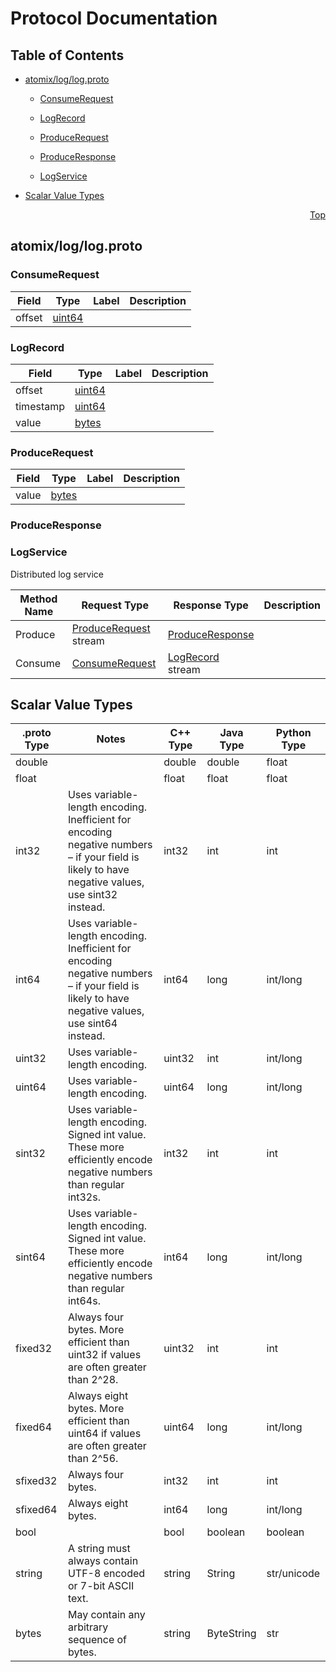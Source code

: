 # Protocol Documentation
<a name="top"></a>

## Table of Contents

- [atomix/log/log.proto](#atomix/log/log.proto)
    - [ConsumeRequest](#atomix.log.ConsumeRequest)
    - [LogRecord](#atomix.log.LogRecord)
    - [ProduceRequest](#atomix.log.ProduceRequest)
    - [ProduceResponse](#atomix.log.ProduceResponse)
  
  
  
    - [LogService](#atomix.log.LogService)
  

- [Scalar Value Types](#scalar-value-types)



<a name="atomix/log/log.proto"></a>
<p align="right"><a href="#top">Top</a></p>

## atomix/log/log.proto



<a name="atomix.log.ConsumeRequest"></a>

### ConsumeRequest



| Field | Type | Label | Description |
| ----- | ---- | ----- | ----------- |
| offset | [uint64](#uint64) |  |  |






<a name="atomix.log.LogRecord"></a>

### LogRecord



| Field | Type | Label | Description |
| ----- | ---- | ----- | ----------- |
| offset | [uint64](#uint64) |  |  |
| timestamp | [uint64](#uint64) |  |  |
| value | [bytes](#bytes) |  |  |






<a name="atomix.log.ProduceRequest"></a>

### ProduceRequest



| Field | Type | Label | Description |
| ----- | ---- | ----- | ----------- |
| value | [bytes](#bytes) |  |  |






<a name="atomix.log.ProduceResponse"></a>

### ProduceResponse






 

 

 


<a name="atomix.log.LogService"></a>

### LogService
Distributed log service

| Method Name | Request Type | Response Type | Description |
| ----------- | ------------ | ------------- | ------------|
| Produce | [ProduceRequest](#atomix.log.ProduceRequest) stream | [ProduceResponse](#atomix.log.ProduceResponse) |  |
| Consume | [ConsumeRequest](#atomix.log.ConsumeRequest) | [LogRecord](#atomix.log.LogRecord) stream |  |

 



## Scalar Value Types

| .proto Type | Notes | C++ Type | Java Type | Python Type |
| ----------- | ----- | -------- | --------- | ----------- |
| <a name="double" /> double |  | double | double | float |
| <a name="float" /> float |  | float | float | float |
| <a name="int32" /> int32 | Uses variable-length encoding. Inefficient for encoding negative numbers – if your field is likely to have negative values, use sint32 instead. | int32 | int | int |
| <a name="int64" /> int64 | Uses variable-length encoding. Inefficient for encoding negative numbers – if your field is likely to have negative values, use sint64 instead. | int64 | long | int/long |
| <a name="uint32" /> uint32 | Uses variable-length encoding. | uint32 | int | int/long |
| <a name="uint64" /> uint64 | Uses variable-length encoding. | uint64 | long | int/long |
| <a name="sint32" /> sint32 | Uses variable-length encoding. Signed int value. These more efficiently encode negative numbers than regular int32s. | int32 | int | int |
| <a name="sint64" /> sint64 | Uses variable-length encoding. Signed int value. These more efficiently encode negative numbers than regular int64s. | int64 | long | int/long |
| <a name="fixed32" /> fixed32 | Always four bytes. More efficient than uint32 if values are often greater than 2^28. | uint32 | int | int |
| <a name="fixed64" /> fixed64 | Always eight bytes. More efficient than uint64 if values are often greater than 2^56. | uint64 | long | int/long |
| <a name="sfixed32" /> sfixed32 | Always four bytes. | int32 | int | int |
| <a name="sfixed64" /> sfixed64 | Always eight bytes. | int64 | long | int/long |
| <a name="bool" /> bool |  | bool | boolean | boolean |
| <a name="string" /> string | A string must always contain UTF-8 encoded or 7-bit ASCII text. | string | String | str/unicode |
| <a name="bytes" /> bytes | May contain any arbitrary sequence of bytes. | string | ByteString | str |

